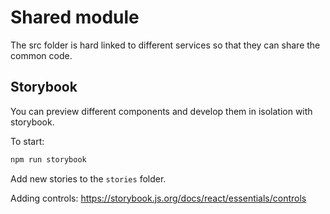 # Shared module

The src folder is hard linked to different services so that they can share the common code.

## Storybook

You can preview different components and develop them in isolation with storybook.

To start:

```bash
npm run storybook
```

Add new stories to the `stories` folder.

Adding controls: https://storybook.js.org/docs/react/essentials/controls

